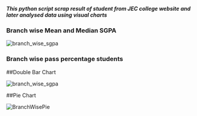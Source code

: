 ***This python script scrap result of student from JEC college website and later analysed data using visual charts***
### Branch wise Mean and Median SGPA

![branch_wise_sgpa](https://github.com/AbhayUrmaliya2004/Jec_Result_Scraping_And_Analysis/assets/141633724/3ee68f45-6e71-44e0-9050-2e253754f8fb)

### Branch wise pass percentage students
##Double Bar Chart

![branch_wise_sgpa](https://github.com/AbhayUrmaliya2004/Jec_Result_Scraping_And_Analysis/assets/141633724/71e06b84-4be6-4fb7-8e21-44a59132f012)


##Pie Chart

![BranchWisePie](https://github.com/AbhayUrmaliya2004/Jec_Result_Scraping_And_Analysis/assets/141633724/fc2cf072-3aee-4f79-b70d-c8ab6fd80809)

